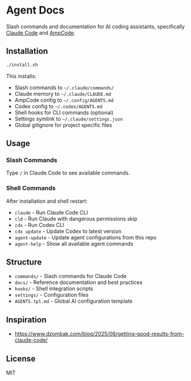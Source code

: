# Agent Docs

Slash commands and documentation for AI coding assistants, specifically [Claude Code](https://docs.anthropic.com/en/docs/claude-code/overview) and [AmpCode](https://ampcode.com/manual).

## Installation

```bash
./install.sh
```

This installs:

- Slash commands to `~/.claude/commands/`
- Claude memory to `~/.claude/CLAUDE.md`
- AmpCode config to `~/.config/AGENTS.md`
- Codex config to `~/.codex/AGENTS.md`
- Shell hooks for CLI commands (optional)
- Settings symlink to `~/.claude/settings.json`
- Global gitignore for project specific files

## Usage

### Slash Commands
Type `/` in Claude Code to see available commands.

### Shell Commands
After installation and shell restart:

- `claude` - Run Claude Code CLI
- `cld` - Run Claude with dangerous permissions skip
- `cdx` - Run Codex CLI
- `cdx update` - Update Codex to latest version
- `agent-update` - Update agent configurations from this repo
- `agent-help` - Show all available agent commands

## Structure

- `commands/` - Slash commands for Claude Code
- `docs/` - Reference documentation and best practices
- `hooks/` - Shell integration scripts
- `settings/` - Configuration files
- `AGENTS.tpl.md` - Global AI configuration template

## Inspiration

- https://www.dzombak.com/blog/2025/08/getting-good-results-from-claude-code/

## License

MIT

